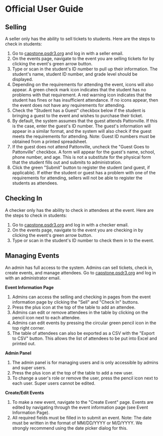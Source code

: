 # Official User Guide

## Selling

A seller only has the ability to sell tickets to students. Here are the steps to check in students:

1.  Go to [capstone.psdr3.org](http://capstone.psdr3.org) and log in with a seller email.
2. On the events page, navigate to the event you are selling tickets for by clicking the event&#39;s green arrow button.
3. Type or scan in the student&#39;s ID number to pull up their information. The student&#39;s name, student ID number, and grade level should be displayed.
4. Depending on the requirements for attending the event, icons will also appear. A green check mark icon indicates that the student has no problems with that requirement. A red warning icon indicates that the student has fines or has insufficient attendance. If no icons appear, then the event does not have any requirements for attending.
5. Check the &quot;Student has a Guest&quot; checkbox below if the student is bringing a guest to the event and wishes to purchase their ticket.
6. By default, the system assumes that the guest attends Pattonville. If this is the case, enter the guest&#39;s ID number. The guest&#39;s information will appear in a similar format, and the system will also check if the guest meets the requirements for attending. Note: Guest ID numbers must be obtained from a printed spreadsheet.
7. If the guest does not attend Pattonville, uncheck the &quot;Guest Goes to Pattonville&quot; checkbox. A form will appear for the guest&#39;s name, school, phone number, and age. This is not a substitute for the physical form that the student fills out and submits to administration.
8. Click the green &quot;Submit&quot; button to register the student (and guest, if applicable). If either the student or guest has a problem with one of the requirements for attending, sellers will not be able to register the students as attendees.

## Checking In

A checker only has the ability to check in attendees at the event. Here are the steps to check in students:

1. Go to [capstone.psdr3.org](http://capstone.psdr3.org) and log in with a checker email.
2. On the events page, navigate to the event you are checking in by clicking the event&#39;s green arrow button.
3. Type or scan in the student&#39;s ID number to check them in to the event.

## Managing Events

An admin has full access to the system. Admins can sell tickets, check in, create events, and manage attendees. Go to [capstone.psdr3.org](http://capstone.psdr3.org) and log in with an administrator email.

**Event Information Page**

1. Admins can access the selling and checking in pages from the event information page by clicking the &quot;Sell&quot; and &quot;Check In&quot; buttons.
2. Press the plus icon at the top of the table to add an attendee.
3. Admins can edit or remove attendees in the table by clicking on the pencil icon next to each attendee.
4. Admins can edit events by pressing the circular green pencil icon in the top right corner.
5. The table of attendees can also be exported as a CSV with the &quot;Export to CSV&quot; button. This allows the list of attendees to be put into Excel and printed out.

**Admin Panel**

1. The admin panel is for managing users and is only accessible by admins and super users.
2. Press the plus icon at the top of the table to add a new user.
3. To change a user&#39;s role or remove the user, press the pencil icon next to each user. Super users cannot be edited.

**Create/Edit Events**

1. To make a new event, navigate to the &quot;Create Event&quot; page. Events are edited by navigating through the event information page (see Event Information Page).
2. All required fields must be filled in to submit an event. Note: The date must be written in the format of MM/DD/YYYY or M/D/YYYY. We strongly recommend using the date picker dialog for this.
